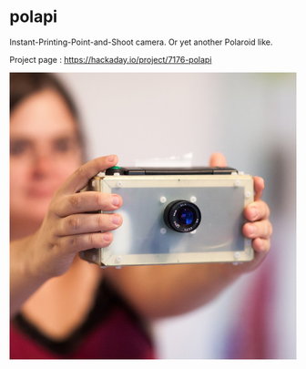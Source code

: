 # polapi
Instant-Printing-Point-and-Shoot camera. Or yet another Polaroid like.

Project page : https://hackaday.io/project/7176-polapi

![First PolaPi](polapi.jpg)
